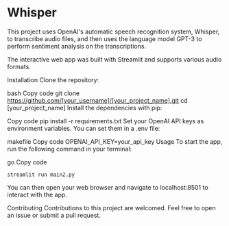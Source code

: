 # Whisper
This project uses OpenAI's automatic speech recognition system, Whisper, to transcribe audio files, and then uses the language model GPT-3 to perform sentiment analysis on the transcriptions.

The interactive web app was built with Streamlit and supports various audio formats.

Installation
Clone the repository:

bash
Copy code
git clone https://github.com/[your_username]/[your_project_name].git
cd [your_project_name]
Install the dependencies with pip:

Copy code
pip install -r requirements.txt
Set your OpenAI API keys as environment variables. You can set them in a .env file:

makefile
Copy code
OPENAI_API_KEY=your_api_key
Usage
To start the app, run the following command in your terminal:

go
Copy code
```
streamlit run main2.py
```
You can then open your web browser and navigate to localhost:8501 to interact with the app.

Contributing
Contributions to this project are welcomed. Feel free to open an issue or submit a pull request.
